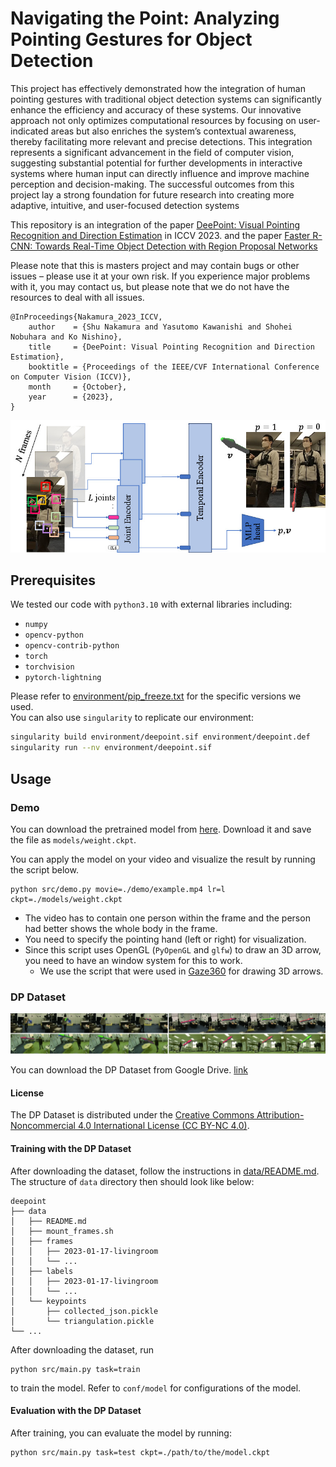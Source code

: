 # Navigating the Point: Analyzing Pointing Gestures for Object Detection
 This project has effectively demonstrated how the integration of human pointing gestures with traditional object detection systems can significantly enhance the efficiency and accuracy of these systems. Our innovative approach not only optimizes computational resources by focusing on user- indicated areas but also enriches the system’s contextual awareness, thereby facilitating more relevant and precise detections. This integration represents a significant advancement in the field of computer vision, suggesting substantial potential for further developments in interactive systems where human input can directly influence and improve machine perception and decision-making. The successful outcomes from this project lay a strong foundation for future research into creating more adaptive, intuitive, and user-focused detection systems

 This repository is an integration of the paper [DeePoint: Visual Pointing Recognition and Direction Estimation](https://openaccess.thecvf.com/content/ICCV2023/html/Nakamura_DeePoint_Visual_Pointing_Recognition_and_Direction_Estimation_ICCV_2023_paper.html) in ICCV 2023. and the paper [Faster R-CNN: Towards Real-Time Object Detection with Region Proposal Networks](https://arxiv.org/pdf/1506.01497) 

Please note that this is masters project and may contain bugs or other issues – please use it at your own risk. If you experience major problems with it, you may contact us, but please note that we do not have the resources to deal with all issues.


```
@InProceedings{Nakamura_2023_ICCV,
	author    = {Shu Nakamura and Yasutomo Kawanishi and Shohei Nobuhara and Ko Nishino},
	title     = {DeePoint: Visual Pointing Recognition and Direction Estimation},
	booktitle = {Proceedings of the IEEE/CVF International Conference on Computer Vision (ICCV)},
	month     = {October},
	year      = {2023},
}
```

![Architecture](./img/DeePoint_architecture.jpg)

## Prerequisites
We tested our code with `python3.10` with external libraries including:
- `numpy`
- `opencv-python`
- `opencv-contrib-python`
- `torch`
- `torchvision`
- `pytorch-lightning`

Please refer to [environment/pip_freeze.txt](environment/pip_freeze.txt) for the specific versions we used.  
You can also use `singularity` to replicate our environment:
```bash
singularity build environment/deepoint.sif environment/deepoint.def
singularity run --nv environment/deepoint.sif
```

## Usage

### Demo
You can download the pretrained model from [here](https://drive.google.com/file/d/1I887Y_G27sPf6QaFfMDTJoHVcTR-pTR_/view?usp=drive_link).
Download it and save the file as `models/weight.ckpt`.

You can apply the model on your video and visualize the result by running the script below.
```
python src/demo.py movie=./demo/example.mp4 lr=l ckpt=./models/weight.ckpt
```
- The video has to contain one person within the frame and the person had better shows the whole body in the frame.
- You need to specify the pointing hand (left or right) for visualization.
- Since this script uses OpenGL (`PyOpenGL` and `glfw`) to draw an 3D arrow, you need to have an window system for this to work.
	- We use the script that were used in [Gaze360](https://github.com/erkil1452/gaze360) for drawing 3D arrows.

### DP Dataset

![Examples of the DP Dataset](./img/DPDataset_examples.jpg)

You can download the DP Dataset from Google Drive. [link](https://drive.google.com/drive/folders/1W_49HId_2FLFH0X9Ry8QiTTyaVt2Y0ks)

#### License
The DP Dataset is distributed under the [Creative Commons Attribution-Noncommercial 4.0 International License (CC BY-NC 4.0)](https://creativecommons.org/licenses/by-nc/4.0/).

#### Training with the DP Dataset
After downloading the dataset, follow the instructions in [data/README.md](data/README.md).
The structure of `data` directory then should look like below:
```
deepoint
├── data
│   ├── README.md
│   ├── mount_frames.sh
│   ├── frames
│   │   ├── 2023-01-17-livingroom
│   │   └── ...
│   ├── labels
│   │   ├── 2023-01-17-livingroom
│   │   └── ...
│   └── keypoints
│       ├── collected_json.pickle
│       └── triangulation.pickle
└── ...
```
After downloading the dataset, run
```
python src/main.py task=train
```
to train the model. Refer to `conf/model` for configurations of the model.

#### Evaluation with the DP Dataset
After training, you can evaluate the model by running:

```
python src/main.py task=test ckpt=./path/to/the/model.ckpt
```

